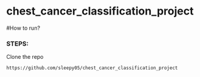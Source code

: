 # chest_cancer_classification_project

#How to run?

### STEPS:

Clone the repo

```bash
https://github.com/sleepy05/chest_cancer_classification_project
```
